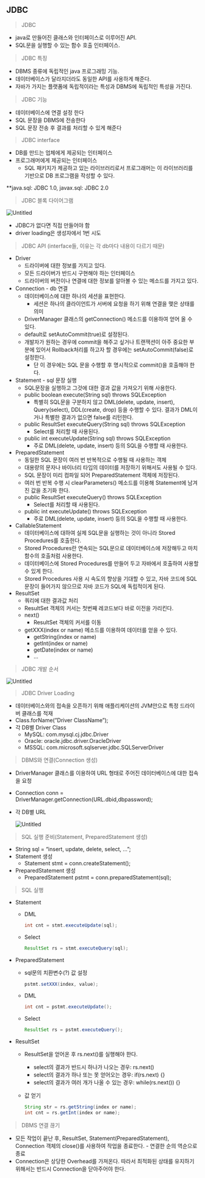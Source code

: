 ## JDBC

> JDBC

- java로 만들어진 클래스와 인터페이스로 이루어진 API.
- SQL문을 실행할 수 있는 함수 호출 인터페이스.

> JDBC 특징

- DBMS 종류에 독립적인 java 프로그래밍 기능.
- 데이터베이스가 달라지더라도 동일한 API를 사용하게 해준다.
- 자바가 가지는 플랫폼에 독립적이라는 특성과 DBMS에 독립적인 특성을 가진다.

> JDBC 기능

- 데이터베이스에 연결 설정 한다
- SQL 문장을 DBMS에 전송한다
- SQL 문장 전송 후 결과를 처리할 수 있게 해준다

> JDBC interface

- DB를 만드는 업체에게 제공되는 인터페이스
- 프로그래머에게 제공되는 인터페이스
    - SQL 패키지가 제공하고 있는 라이브러리로서 프로그래머는 이 라이브러리를 기반으로 DB 프로그램을 작성할 수 있다.

**java.sql: JDBC 1.0, javax.sql: JDBC 2.0

> JDBC 블록 다이어그램

![Untitled](https://github.com/MJ-Kor/SSAFY11th-Gwangju04-WebStudy/blob/main/MJ-Kor/SSAFYLectures/DataBase/imgs/jdbc3.png)


- JDBC가 없다면 직접 만들어야 함
- driver loading은 생성자에서 1번 시도

> JDBC API (interface들, 이유는 각 db마다 내용이 다르기 때문)

- Driver
    - 드라이버에 대한 정보를 가지고 있다.
    - 모든 드라이버가 반드시 구현해야 하는 인터페이스
    - 드라이버의 버전이나 연결에 대한 정보를 알아볼 수 있는 메소드를 가지고 있다.
- Connection - db 연결
    - 데이터베이스에 대한 하나의 세션을 표현한다.
        - 세션은 하나의 클라이언트가 서버에 요청을 하기 위해 연결을 맺은 상태를 의미
    - DriverManager 클래스의 getConnection() 메소드를 이용하여 얻어 올 수 있다.
    - default로 setAutoCommit(true)로 설정된다.
    - 개발자가 원하는 경우에 commit을 해주고 싶거나 트랜잭션이 아주 중요한 부분에 있어서 Rollback처리를 하고자 할 경우에는 setAutoCommit(false)로 설정한다.
        - 단 이 경우에는 SQL 문을 수행할 후 명시적으로 commit()을 호출해야 한다.
- Statement - sql 문장 실행
    - SQL문장을 실행하고 그것에 대한 결과 값을 가져오기 위해 사용한다.
    - public boolean execute(String sql) throws SQLException
        - 특별히 SQL문을 구분하지 않고 DML(delete, update, insert), Query(select), DDL(create, drop) 등을 수행할 수 있다. 결과가 DML이거나 특별한 결과가 없으면 false를 리턴한다.
    - public ResultSet executeQuery(String sql) throws SQLException
        - Select를 처리할 때 사용된다.
    - public int executeUpdate(String sql) throws SQLException
        - 주로 DML(delete, update, insert) 등의 SQL을 수행할 때 사용한다.
- PreparedStatement
    - 동일한 SQL 문장이 여러 번 반복적으로 수행될 때 사용하는 객체
    - 대용량의 문자나 바이너리 타입의 데이터를 저장하기 위해서도 사용될 수 있다.
    - SQL 문장이 미리 컴파일 되어 PreparedStatement 객체에 저장된다.
    - 여러 번 반복 수행 시 clearParameters() 메소드를 이용해 Statement에 남겨진 값을 초기화 한다.
    - public ResultSet executeQuery() throws SQLException
        - Select를 처리할 때 사용된다.
    - public int executeUpdate() throws SQLException
        - 주로 DML(delete, update, insert) 등의 SQL을 수행할 때 사용한다.
- CallableStatement
    - 데이터베이스에 대하여 실제 SQL문을 실행하는 것이 아니라 Stored Procedures를 호출한다.
    - Stored Procedures란 연속되는 SQL문으로 데이터베이스에 저장해두고 마치 함수의 호출처럼 사용한다.
    - 데이터베이스에 Stored Procedures를 만들어 두고 자바에서 호출하여 사용할 수 있게 한다.
    - Stored Procedures 사용 시 속도의 향상을 기대할 수 있고, 자바 코드에 SQL문장이 들어가지 않으므로 자바 코드가 SQL에 독립적이게 된다.
- ResultSet
    - 쿼리에 대한 결과값 처리
    - ResultSet 객체의 커서는 첫번째 레코드보다 바로 이전을 가리킨다.
    - next()
        - ResultSet 객체의 커서를 이동
    - getXXX(index or name) 메소드를 이용하여 데이터를 얻을 수 있다.
        - getString(index or name)
        - getInt(index or name)
        - getDate(index or name)
        - …

> JDBC 개발 순서

![Untitled](https://github.com/MJ-Kor/SSAFY11th-Gwangju04-WebStudy/blob/main/MJ-Kor/SSAFYLectures/DataBase/imgs/jdbc1.png)

> JDBC Driver Loading
> 
- 데이터베이스와의 접속을 오픈하기 위해 애플리케이션의 JVM안으로 특정 드라이버 클래스를 적재
- Class.forName(”Driver ClassName”);
- 각 DB별 Driver Class
    - MySQL: com.mysql.cj.jdbc.Driver
    - Oracle: oracle.jdbc.driver.OracleDriver
    - MSSQL: com.microsoft.sqlserver.jdbc.SQLServerDriver

> DBMS와 연결(Connection 생성)
> 
- DriverManager 클래스를 이용하여 URL 형태로 주어진 데이터베이스에 대한 접속을 요청
- Connection conn = DriverManager.getConnection(URL.dbid,dbpassword);
- 각 DB별 URL
    
    ![Untitled](https://github.com/MJ-Kor/SSAFY11th-Gwangju04-WebStudy/blob/main/MJ-Kor/SSAFYLectures/DataBase/imgs/jdbc2.png)
    

> SQL 실행 준비(Statement, PreparedStatement 생성)
> 
- String sql = “insert, update, delete, select, …”;
- Statement 생성
    - Statement stmt = conn.createStatement();
- PreparedStatement 생성
    - PreparedStatement pstmt = conn.preparedStatement(sql);

> SQL 실행
> 
- Statement
    - DML
        
        ```java
        int cnt = stmt.executeUpdate(sql);
        ```
        
    - Select
        
        ```java
        ResultSet rs = stmt.executeQuery(sql);
        ```
        
- PreparedStatement
    - sql문의 치환변수(?) 값 설정
        
        ```java
        pstmt.setXXX(index, value);
        ```
        
    - DML
        
        ```java
        int cnt = pstmt.executeUpdate();
        ```
        
    - Select
        
        ```java
        ResultSet rs = pstmt.executeQuery();
        ```
        
- ResultSet
    - ResultSet을 얻어온 후 rs.next()를 실행해야 한다.
        - select의 결과가 반드시 하나가 나오는 경우: rs.next()
        - select의 결과가 하나 또는 못 얻어오는 경우: if(rs.next) {}
        - select의 결과가 여러 개가 나올 수 있는 경우: while(rs.next()) {}
    - 값 얻기
        
        ```java
        String str = rs.getString(index or name);
        int cnt = rs.getInt(index or name);
        ```
        

> DBMS 연결 끊기
> 
- 모든 작업이 끝난 후, ResultSet, Statement(PreparedStatement), Connection 객체의 close()를 사용하여 작업을 종료한다. - 연결한 순의 역순으로 종료
- Connection은 상당한 Overhead를 가져온다. 따라서 최적화된 상태를 유지하기 위해서는 반드시 Connection을 닫아주어야 한다.

